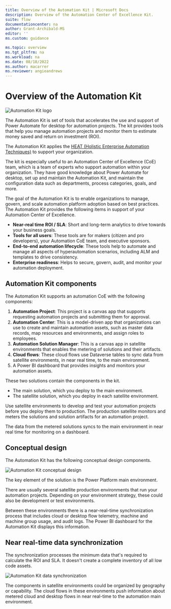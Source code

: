 ```yaml
---
title: Overview of the Automation Kit | Microsoft Docs
description: Overview of the Automation Center of Excellence Kit.
suite: flow
documentationcenter: na
author: Grant-Archibald-MS
editor: ''
ms.custom: guidance

ms.topic: overview
ms.tgt_pltfrm: na
ms.workload: na
ms.date: 08/18/2022
ms.author: macarrer
ms.reviewer: angieandrews
---
```


# Overview of the Automation Kit

![Automation Kit logo](../media/automation-kit.png "Automation Kit logo")

The Automation Kit is set of tools that accelerates the use and support of Power Automate for desktop for automation projects. The kit provides tools that help you manage automation projects and monitor them to estimate money saved and return on investment (ROI).

The Automation Kit applies the [HEAT (Holistic Enterprise Automation Techniques)](/power-platform/guidance/automation-coe/heat) to support your organization.

The kit is especially useful to an Automation Center of Excellence (CoE) team, which is a team of experts who support automation within your organization. They have good knowledge about Power Automate for desktop, set up and maintain the Automation Kit, and maintain the configuration data such as departments, process categories, goals, and more.

The goal of the Automation Kit is to enable organizations to manage, govern, and scale automation platform adoption based on best practices. The Automation Kit provides the following items in support of your Automation Center of Excellence.

- **Near-real time ROI / SLA**: Short and long-term analytics to drive towards your business goals.
- **Tools for all users**: These tools are for makers (citizen and pro developers), your Automation CoE team, and executive sponsors.
- **End-to-end automation lifecycle**: These tools help to automate and manage all aspects of hyperautomation scenarios, including ALM and templates to drive consistency.
- **Enterprise readiness**: Helps to secure, govern, audit, and monitor your automation deployment.

## Automation Kit components

The Automation Kit supports an automation CoE with the following components:

1. **Automation Project**: This project is a canvas app that supports requesting automation projects and submitting them for approval.
1. **Automation Center**: This is a model-driven app that organizations can use to create and maintain automation assets, such as master data records, map resources and environments, and assign roles to employees.
1. **Automation Solution Manager**: This is a canvas app in satellite environments that enables the metering of solutions and their artifacts.
1. **Cloud flows**: These cloud flows use Dataverse tables to sync data from satellite environments, in near real time, to the main environment.
1. A Power BI dashboard that provides insights and monitors your automation assets.

These two solutions contain the components in the kit.

- The main solution, which you deploy to the main environment.
- The satellite solution, which you deploy in each satellite environment.

Use satellite environments to develop and test your automation projects before you deploy them to production. The production satellite monitors and meters the solutions and solution artifacts for an automation project.

The data from the metered solutions syncs to the main environment in near real time for monitoring on a dashboard.

## Conceptual design

The Automation Kit has the following conceptual design components.

![Automation Kit conceptual design](../media/automation-kit-conceptual-design.png "Automation Kit conceptual design")

The key element of the solution is the Power Platform main environment.

There are usually several satellite production environments that run your automation projects. Depending on your environment strategy, these could also be development or test environments.

Between these environments there is a near-real-time synchronization process that includes cloud or desktop flow telemetry, machine and machine group usage, and audit logs. The Power BI dashboard for the Automation Kit displays this information.

## Near real-time data synchronization

The synchronization processes the minimum data that's required to calculate the ROI and SLA. It doesn't create a complete inventory of all low code assets.

![Automation Kit data synchronization](../media/automation-kit-data-sychronization.png "Automation Kit data synchronization")

The components in satellite environments could be organized by geography or capability. The cloud flows in these environments push information about metered cloud and desktop flows in near real-time to the automation main environment.
